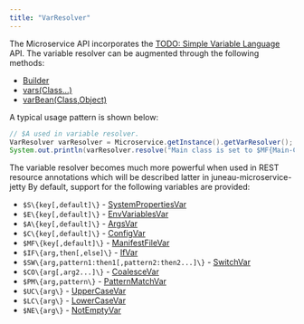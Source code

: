 ```yaml
---
title: "VarResolver"
---
```


The Microservice API incorporates the [TODO: Simple Variable Language](TODO.md) API.
The variable resolver can be augmented through the following methods:

- [Builder]({{API_DOCS}}/org/apache/juneau/microservice/Microservice/Builder.html)
- [vars(Class...)]({{API_DOCS}}/org/apache/juneau/microservice/Microservice/Builder.html#vars(Class...))
- [varBean(Class,Object)]({{API_DOCS}}/org/apache/juneau/microservice/Microservice/Builder.html#varBean(Class,Object))

A typical usage pattern is shown below:

```java
// $A used in variable resolver.
VarResolver varResolver = Microservice.getInstance().getVarResolver();
System.out.println(varResolver.resolve("Main class is set to $MF{Main-Class, unknown}"));
```

The variable resolver becomes much more powerful when used in REST resource annotations which will be described latter in juneau-microservice-jetty By default, support for the following variables are provided:

- `$S\{key[,default]\}` - [SystemPropertiesVar]({{API_DOCS}}/org/apache/juneau/svl/vars/SystemPropertiesVar.html)
- `$E\{key[,default]\}` - [EnvVariablesVar]({{API_DOCS}}/org/apache/juneau/svl/vars/EnvVariablesVar.html)
- `$A\{key[,default]\}` - [ArgsVar]({{API_DOCS}}/org/apache/juneau/svl/vars/ArgsVar.html)
- `$C\{key[,default]\}` - [ConfigVar]({{API_DOCS}}/org/apache/juneau/config/vars/ConfigVar.html)
- `$MF\{key[,default]\}` - [ManifestFileVar]({{API_DOCS}}/org/apache/juneau/svl/vars/ManifestFileVar.html)
- `$IF\{arg,then[,else]\}` - [IfVar]({{API_DOCS}}/org/apache/juneau/svl/vars/IfVar.html)
- `$SW\{arg,pattern1:then1[,pattern2:then2...]\}` - [SwitchVar]({{API_DOCS}}/org/apache/juneau/svl/vars/SwitchVar.html)
- `$CO\{arg[,arg2...]\}` - [CoalesceVar]({{API_DOCS}}/org/apache/juneau/svl/vars/CoalesceVar.html)
- `$PM\{arg,pattern\}` - [PatternMatchVar]({{API_DOCS}}/org/apache/juneau/svl/vars/PatternMatchVar.html)
- `$UC\{arg\}` - [UpperCaseVar]({{API_DOCS}}/org/apache/juneau/svl/vars/UpperCaseVar.html)
- `$LC\{arg\}` - [LowerCaseVar]({{API_DOCS}}/org/apache/juneau/svl/vars/LowerCaseVar.html)
- `$NE\{arg\}` - [NotEmptyVar]({{API_DOCS}}/org/apache/juneau/svl/vars/NotEmptyVar.html)